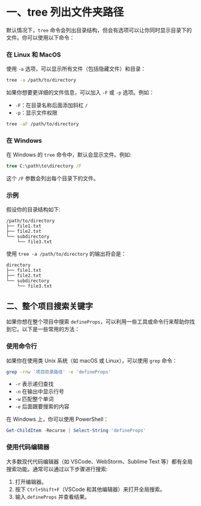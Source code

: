 # 一、tree 列出文件夹路径
默认情况下，`tree` 命令会列出目录结构，但会有选项可以让你同时显示目录下的文件。你可以使用以下命令： 
### 在 Linux 和 MacOS
使用 `-a` 选项，可以显示所有文件（包括隐藏文件）和目录：
```bash
tree -a /path/to/directory
```

如果你想要更详细的文件信息，可以加入 `-F` 或 `-p` 选项。例如：
- `-F`：在目录名称后面添加斜杠 `/`
- `-p`：显示文件权限

```bash
tree -aF /path/to/directory
```

### 在 Windows
在 Windows 的 `tree` 命令中，默认会显示文件。例如: 
```cmd
tree C:\path\to\directory /F
```

这个 `/F` 参数会列出每个目录下的文件。

### 示例
假设你的目录结构如下:
```
/path/to/directory
├── file1.txt
├── file2.txt
└── subdirectory
    └── file3.txt
```

使用 `tree -a /path/to/directory` 的输出将会是：

```
directory
├── file1.txt
├── file2.txt
└── subdirectory
    └── file3.txt
```

##  二、整个项目搜索关键字  
如果你想在整个项目中搜索 `defineProps`，可以利用一些工具或命令行来帮助你找到它。以下是一些常用的方法：  
### 使用命令行
如果你在使用类 Unix 系统（如 macOS 或 Linux），可以使用 `grep` 命令：

```bash
grep -rnw '项目目录路径' -e 'defineProps'
```

- `-r` 表示递归查找
- `-n` 在输出中显示行号
- `-w` 匹配整个单词
- `-e` 后面跟要搜索的内容

在 Windows 上，你可以使用 PowerShell：

```powershell
Get-ChildItem -Recurse | Select-String 'defineProps'
```

### 使用代码编辑器
大多数现代代码编辑器（如 VSCode、WebStorm、Sublime Text 等）都有全局搜索功能。通常可以通过以下步骤进行搜索: 
1. 打开编辑器。
2. 按下 `Ctrl+Shift+F`（VSCode 和其他编辑器）来打开全局搜索。
3. 输入 `defineProps` 并查看结果。

